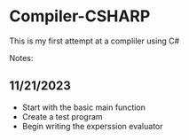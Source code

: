 # Compiler-CSHARP

This is my first attempt at a compliler using C#

Notes:

11/21/2023
-----------
- Start with the basic main function 
- Create a test program
- Begin writing the experssion evaluator

